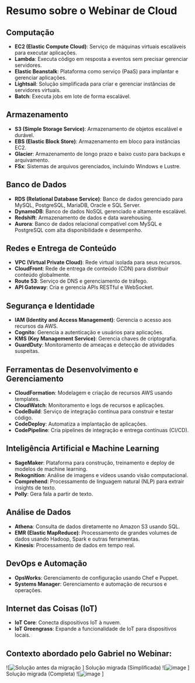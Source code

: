 
# Resumo sobre o Webinar de Cloud

## Computação
- **EC2 (Elastic Compute Cloud)**: Serviço de máquinas virtuais escaláveis para executar aplicações.
- **Lambda**: Executa código em resposta a eventos sem precisar gerenciar servidores.
- **Elastic Beanstalk**: Plataforma como serviço (PaaS) para implantar e gerenciar aplicações.
- **Lightsail**: Solução simplificada para criar e gerenciar instâncias de servidores virtuais.
- **Batch**: Executa jobs em lote de forma escalável.

## Armazenamento
- **S3 (Simple Storage Service)**: Armazenamento de objetos escalável e durável.
- **EBS (Elastic Block Store)**: Armazenamento em bloco para instâncias EC2.
- **Glacier**: Armazenamento de longo prazo e baixo custo para backups e arquivamento.
- **FSx**: Sistemas de arquivos gerenciados, incluindo Windows e Lustre.

## Banco de Dados
- **RDS (Relational Database Service)**: Banco de dados gerenciado para MySQL, PostgreSQL, MariaDB, Oracle e SQL Server.
- **DynamoDB**: Banco de dados NoSQL gerenciado e altamente escalável.
- **Redshift**: Armazenamento de dados e data warehousing.
- **Aurora**: Banco de dados relacional compatível com MySQL e PostgreSQL com alta disponibilidade e desempenho.

## Redes e Entrega de Conteúdo
- **VPC (Virtual Private Cloud)**: Rede virtual isolada para seus recursos.
- **CloudFront**: Rede de entrega de conteúdo (CDN) para distribuir conteúdo globalmente.
- **Route 53**: Serviço de DNS e gerenciamento de tráfego.
- **API Gateway**: Cria e gerencia APIs RESTful e WebSocket.

## Segurança e Identidade
- **IAM (Identity and Access Management)**: Gerencia o acesso aos recursos da AWS.
- **Cognito**: Gerencia a autenticação e usuários para aplicações.
- **KMS (Key Management Service)**: Gerencia chaves de criptografia.
- **GuardDuty**: Monitoramento de ameaças e detecção de atividades suspeitas.

## Ferramentas de Desenvolvimento e Gerenciamento
- **CloudFormation**: Modelagem e criação de recursos AWS usando templates.
- **CloudWatch**: Monitoramento e logs de recursos e aplicações.
- **CodeBuild**: Serviço de integração contínua para construir e testar código.
- **CodeDeploy**: Automatiza a implantação de aplicações.
- **CodePipeline**: Cria pipelines de integração e entrega contínuas (CI/CD).

## Inteligência Artificial e Machine Learning
- **SageMaker**: Plataforma para construção, treinamento e deploy de modelos de machine learning.
- **Rekognition**: Análise de imagens e vídeos usando visão computacional.
- **Comprehend**: Processamento de linguagem natural (NLP) para extrair insights de texto.
- **Polly**: Gera fala a partir de texto.

## Análise de Dados
- **Athena**: Consulta de dados diretamente no Amazon S3 usando SQL.
- **EMR (Elastic MapReduce)**: Processamento de grandes volumes de dados usando Hadoop, Spark e outras ferramentas.
- **Kinesis**: Processamento de dados em tempo real.

## DevOps e Automação
- **OpsWorks**: Gerenciamento de configuração usando Chef e Puppet.
- **Systems Manager**: Gerenciamento e automação de recursos e operações.

## Internet das Coisas (IoT)
- **IoT Core**: Conecta dispositivos IoT à nuvem.
- **IoT Greengrass**: Expande a funcionalidade de IoT para dispositivos locais.

## Contexto abordado pelo Gabriel no Webinar:

![![Solução antes da migração](https://github.com/user-attachments/assets/d6a0e4f8-4656-494d-a8e5-057734e3a594)
]
Solução migrada (Simplificada)
![![image](https://github.com/user-attachments/assets/6a0d51f7-c864-4696-a59f-45e3c2a64836)
]
Solução migrada (Completa)
![![image](https://github.com/user-attachments/assets/e8666fae-a54f-439c-9054-a049ca92b11f)
]
